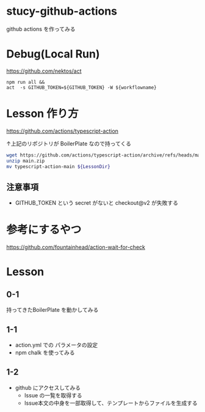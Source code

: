# stucy-github-actions
github actions を作ってみる

# Debug(Local Run)

https://github.com/nektos/act

```
npm run all && 
act  -s GITHUB_TOKEN=${GITHUB_TOKEN} -W ${workflowname}
```

# Lesson 作り方

https://github.com/actions/typescript-action

↑上記のリポジトリが BoilerPlate なので持ってくる

```sh
wget https://github.com/actions/typescript-action/archive/refs/heads/main.zip
unzip main.zip
mv typescript-action-main ${LessonDir}
```

## 注意事項

* GITHUB_TOKEN という secret がないと checkout@v2 が失敗する

# 参考にするやつ

https://github.com/fountainhead/action-wait-for-check

# Lesson

## 0-1

持ってきたBoilerPlate を動かしてみる

## 1-1

* action.yml での パラメータの設定
* npm chalk を使ってみる

## 1-2

* github にアクセスしてみる
  * Issue の一覧を取得する
  * Issue本文の中身を一部取得して、テンプレートからファイルを生成する
